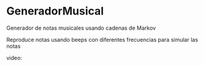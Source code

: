 # GeneradorMusical
Generador de notas musicales usando cadenas de Markov

Reproduce notas usando beeps con diferentes frecuencias para simular las notas

video:
